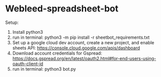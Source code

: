 # Webleed-spreadsheet-bot
Setup:
1. Install python3
2. run in terminal: python3 -m pip install -r sheetbot_requirements.txt
3. Set up a google cloud dev account, create a new project, and enable sheets API: https://console.cloud.google.com/apis/dashboard
4. Download account credentials for Gspread: https://docs.gspread.org/en/latest/oauth2.html#for-end-users-using-oauth-client-id
5. run in terminal: python3 bot.py
